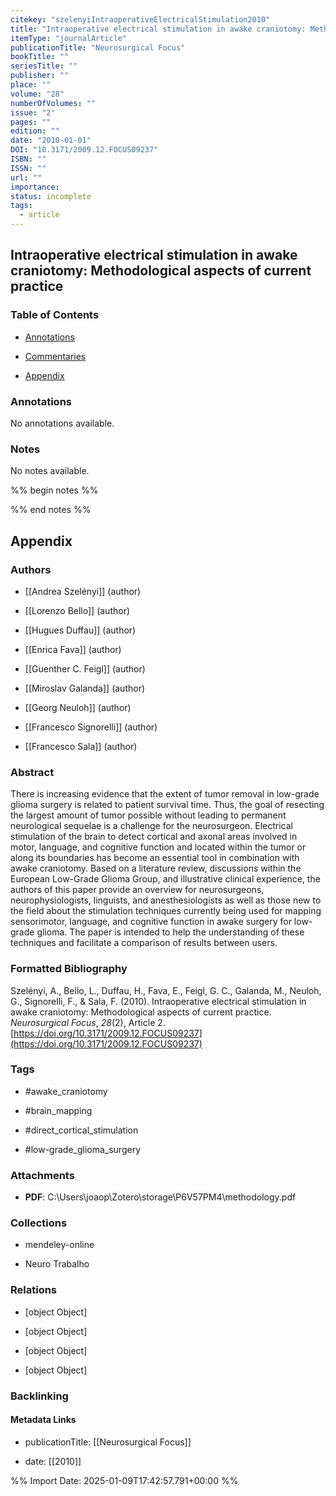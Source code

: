 ```yaml
---
citekey: "szelenyiIntraoperativeElectricalStimulation2010"
title: "Intraoperative electrical stimulation in awake craniotomy: Methodological aspects of current practice"
itemType: "journalArticle"
publicationTitle: "Neurosurgical Focus"
bookTitle: ""
seriesTitle: ""
publisher: ""
place: ""
volume: "28"
numberOfVolumes: ""
issue: "2"
pages: ""
edition: ""
date: "2010-01-01"
DOI: "10.3171/2009.12.FOCUS09237"
ISBN: ""
ISSN: ""
url: ""
importance: 
status: incomplete
tags:
  - article
---
```


## Intraoperative electrical stimulation in awake craniotomy: Methodological aspects of current practice

### Table of Contents

- [Annotations](#annotations)

+ [Commentaries](#commentaries)

- [Appendix](#appendix)

### Annotations


No annotations available.


### Notes


No notes available.


%% begin notes %%

<!-- Write your personal notes here -->

%% end notes %%

## Appendix

### Authors


- [[Andrea Szelényi]] (author)

- [[Lorenzo Bello]] (author)

- [[Hugues Duffau]] (author)

- [[Enrica Fava]] (author)

- [[Guenther C. Feigl]] (author)

- [[Miroslav Galanda]] (author)

- [[Georg Neuloh]] (author)

- [[Francesco Signorelli]] (author)

- [[Francesco Sala]] (author)



### Abstract

There is increasing evidence that the extent of tumor removal in low-grade glioma surgery is related to patient survival time. Thus, the goal of resecting the largest amount of tumor possible without leading to permanent neurological sequelae is a challenge for the neurosurgeon. Electrical stimulation of the brain to detect cortical and axonal areas involved in motor, language, and cognitive function and located within the tumor or along its boundaries has become an essential tool in combination with awake craniotomy. Based on a literature review, discussions within the European Low-Grade Glioma Group, and illustrative clinical experience, the authors of this paper provide an overview for neurosurgeons, neurophysiologists, linguists, and anesthesiologists as well as those new to the field about the stimulation techniques currently being used for mapping sensorimotor, language, and cognitive function in awake surgery for low-grade glioma. The paper is intended to help the understanding of these techniques and facilitate a comparison of results between users.


### Formatted Bibliography

Szelényi, A., Bello, L., Duffau, H., Fava, E., Feigl, G. C., Galanda, M., Neuloh, G., Signorelli, F., & Sala, F. (2010). Intraoperative electrical stimulation in awake craniotomy: Methodological aspects of current practice. _Neurosurgical Focus_, _28_(2), Article 2. [https://doi.org/10.3171/2009.12.FOCUS09237](https://doi.org/10.3171/2009.12.FOCUS09237)


### Tags


- #awake_craniotomy

- #brain_mapping

- #direct_cortical_stimulation

- #low-grade_glioma_surgery




### Attachments


- **PDF**: C:\Users\joaop\Zotero\storage\P6V57PM4\methodology.pdf




### Collections


- mendeley-online

- Neuro Trabalho




### Relations


- [object Object]

- [object Object]

- [object Object]

- [object Object]



### Backlinking


#### Metadata Links


- publicationTitle: [[Neurosurgical Focus]]




- date: [[2010]]





<!-- Any additional notes or comments -->


%% Import Date: 2025-01-09T17:42:57.791+00:00 %%
